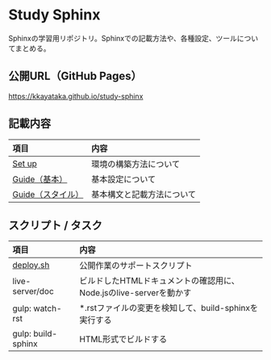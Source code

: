 Study Sphinx
================================================================================

Sphinxの学習用リポジトリ。Sphinxでの記載方法や、各種設定、ツールについてまとめる。


公開URL（GitHub Pages）
--------------------------------------------------------------------------------

https://kkayataka.github.io/study-sphinx


記載内容
--------------------------------------------------------------------------------

|                      項目                      |            内容            |
|:-----------------------------------------------|:---------------------------|
| [Set up](doc/setup/index.rst)                  | 環境の構築方法について     |
| [Guide（基本）](doc/guide/basic.rst)           | 基本設定について           |
| [Guide（スタイル）](doc/guide/style-guide.rst) | 基本構文と記載方法について |


スクリプト / タスク
--------------------------------------------------------------------------------

|              項目              |                                内容                                |
|:-------------------------------|:-------------------------------------------------------------------|
| [deploy.sh](scripts/deploy.sh) | 公開作業のサポートスクリプト                                       |
| live-server/doc                | ビルドしたHTMLドキュメントの確認用に、Node.jsのlive-serverを動かす |
| gulp: watch-rst                | *.rstファイルの変更を検知して、build-sphinxを実行する              |
| gulp: build-sphinx             | HTML形式でビルドする                                               |
